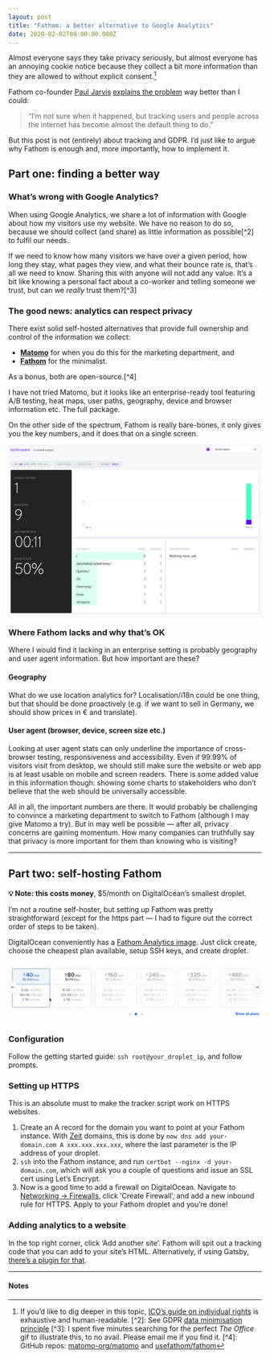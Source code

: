 ```yaml
---
layout: post
title: "Fathom: a better alternative to Google Analytics"
date: 2020-02-02T09:00:00.000Z
---
```

Almost everyone says they take privacy seriously, but almost everyone has an annoying cookie notice because they collect a bit more information than they are allowed to without explicit consent.[^1]

Fathom co-founder [Paul Jarvis](https://twitter.com/pjrvs/) [explains  the problem](https://usefathom.com/blog/blackhole) way better than I could:

> “I’m not sure when it happened, but tracking users and people across the internet has become almost the default thing to do.”

But this post is not (entirely) about tracking and GDPR. I’d just like to argue why Fathom is enough and, more importantly, how to implement it.

## Part one: finding a better way

### What’s wrong with Google Analytics?

When using Google Analytics, we share a lot of information with Google about how my visitors use my website. We have no reason to do so, because we should collect (and share) as little information as possible[^2] to fulfil our needs. 

If we need to know how many visitors we have over a given period, how long they stay, what pages they view, and what their bounce rate is, that’s all we need to know. Sharing this with anyone will not add any value. It’s a bit like knowing a personal fact about a co-worker and telling someone we trust, but can we *really* trust them?[^3]

### The good news: analytics can respect privacy

There exist solid self-hosted alternatives that provide full ownership and control of the information we collect:

* **[Matomo](https://matomo.org/why-matomo/)** for when you do this for the marketing department, and
* **[Fathom](https://usefathom.com)** for the minimalist.

As a bonus, both are open-source.[^4]

I have not tried Matomo, but it looks like an enterprise-ready tool featuring A/B testing, heat maps, user paths, geography, device and browser information etc. The full package.

On the other side of the spectrum, Fathom is really bare-bones, it only gives you the key numbers, and it does that on a single screen.

![](/img/fathom.png "Screenshot of my own Fathom dashboard, right after setting it up")

### Where Fathom lacks and why that’s OK

Where I would find it lacking in an enterprise setting is probably geography and user agent information. But how important are these?

#### Geography

What do we use location analytics for? Localisation/i18n could be one thing, but that should be done proactively (e.g. if we want to sell in Germany, we should show prices in € and translate).

#### User agent (browser, device, screen size etc.)

Looking at user agent stats can only underline the importance of cross-browser testing, responsiveness and accessibility. Even if 99.99% of visitors visit from desktop, we should still make sure the website or web app is at least usable on mobile and screen readers. There is some added value in this information though: showing some charts to stakeholders who don’t believe that the web should be universally accessible.

All in all, the important numbers are there. It would probably be challenging to convince a marketing department to switch to Fathom (although I may give Matomo a try). But in may well be possible — after all, privacy concerns are gaining momentum. How many companies can truthfully say that privacy is more important for them than knowing who is visiting?

- - -

## Part two: self-hosting Fathom

**💡 Note: this costs money**, $5/month on DigitalOcean’s smallest droplet.

I’m not a routine self-hoster, but setting up Fathom was pretty straightforward (except for the https part — I had to figure out the correct order of steps to be taken).

DigitalOcean conveniently has a [Fathom Analytics image](https://cloud.digitalocean.com/marketplace/5c520a5b3201e30d52590370?i=7012c3). Just click create, choose the cheapest plan available, setup SSH keys, and create droplet.

![](/img/droplets.gif "Clicking the left arrow reveals cheaper droplets.")

### Configuration

Follow the getting started guide: `ssh root@your_droplet_ip`, and follow prompts.

### Setting up HTTPS

This is an absolute must to make the tracker script work on HTTPS websites.

1. Create an A record for the domain you want to point at your Fathom instance. With [Zeit](https://zeit.co/domains/) domains, this is done by `now dns add your-domain.com A xxx.xxx.xxx.xxx`, where the last parameter is the IP address of your droplet.
2. `ssh` into the Fathom instance, and run `certbot --nginx -d your-domain.com`, which will ask you a couple of questions and issue an SSL cert using Let’s Encrypt.
3. Now is a good time to add a firewall on DigitalOcean. Navigate to [Networking → Firewalls](https://cloud.digitalocean.com/networking/firewalls), click ‘Create Firewall’, and add a new inbound rule for HTTPS. Apply to your Fathom droplet and you’re done!

### Adding analytics to a website

In the top right corner, click ‘Add another site’. Fathom will spit out a tracking code that you can add to your site’s HTML. Alternatively, if using Gatsby, [there’s a plugin for that](https://www.gatsbyjs.org/packages/gatsby-plugin-fathom/).

- - -

#### Notes

[^1]: If you’d like to dig deeper in this topic, [ICO’s guide on individual rights](https://ico.org.uk/for-organisations/guide-to-data-protection/guide-to-the-general-data-protection-regulation-gdpr/individual-rights/) is exhaustive and human-readable. [^2]: See GDPR [data minimisation principle](https://ico.org.uk/for-organisations/guide-to-data-protection/guide-to-the-general-data-protection-regulation-gdpr/principles/data-minimisation/) [^3]: I spent five minutes searching for the perfect *The Office* gif to illustrate this, to no avail. Please email me if you find it. [^4]: GitHub repos: [matomo-org/matomo](https://github.com/matomo-org/matomo) and [usefathom/fathom](https://github.com/usefathom/fathom)